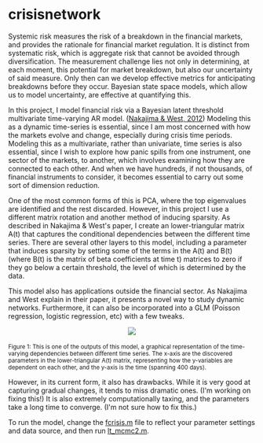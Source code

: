 # crisisnetwork

Systemic risk measures the risk of a breakdown in the financial markets, and provides the rationale for financial market regulation. It is distinct from systematic risk, which is aggregate risk that cannot be avoided through diversification. The measurement challenge lies not only in determining, at each moment, this potential for market breakdown, but also our uncertainty of said measure. Only then can we develop effective metrics for anticipating breakdowns before they occur. Bayesian state space models, which allow us to model uncertainty, are effective at quantifying this.

In this project, I model financial risk via a Bayesian latent threshold multivariate time-varying AR model. (<a href="http://ftp.stat.duke.edu/WorkingPapers/10-25.pdf">Nakajima & West, 2012</a>) Modeling this as a dynamic time-series is essential, since I am most concerned with how the markets evolve and change, especially during crisis time periods. Modeling this as a multivariate, rather than univariate, time series is also essential, since I wish to explore how panic spills from one instrument, one sector of the markets, to another, which involves examining how they are connected to each other. And when we have hundreds, if not thousands, of financial instruments to consider, it becomes essential to carry out some sort of dimension reduction.

One of the most common forms of this is PCA, where the top eigenvalues are identified and the rest discarded. However, in this project I use a different matrix rotation and another method of inducing sparsity. As described in Nakajima & West's paper, I create an lower-triangular matrix A(t) that captures the conditional dependencies between the different time series. There are several other layers to this model, including a parameter that induces sparsity by setting some of the terms in the A(t) and B(t) (where B(t) is the matrix of beta coefficients at time t) matrices to zero if they go below a certain threshold, the level of which is determined by the data.

This model also has applications outside the financial sector. As Nakajima and West explain in their paper, it presents a novel way to study dynamic networks. Furthermore, it can also be incorporated into a GLM (Poisson regression, logistic regression, etc) with a few tweaks.

<center><img src="https://github.com/kkamb/crisisnetwork/blob/master/alphasurface.png"></center><br>
<small>Figure 1: This is one of the outputs of this model, a graphical representation of the time-varying dependencies between different time series. The x-axis are the discovered parameters in the lower-triangular A(t) matrix, representing how the y-variables are dependent on each other, and the y-axis is the time (spanning 400 days).</small>

However, in its current form, it also has drawbacks. While it is very good at capturing gradual changes, it tends to miss dramatic ones. (I'm working on fixing this!) It is also extremely computationally taxing, and the parameters take a long time to converge. (I'm not sure how to fix this.)

To run the model, change the <a href="https://github.com/kkamb/crisisnetwork/blob/master/fcrisis.m">fcrisis.m</a> file to reflect your parameter settings and data source, and then run <a href="https://github.com/kkamb/crisisnetwork/blob/master/lt_mcmc2.m">lt_mcmc2.m</a>.
